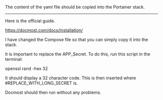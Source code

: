 The content of the yaml file should be copied into the Portainer stack.

***

Here is the official guide.

https://docmost.com/docs/installation/

I have changed the Compose file so that you can simply copy it into the stack.

It is important to replace the APP_Secret. To do this, run this script in the terminal:

openssl rand -hex 32

It should display a 32 character code. This is then inserted where #REPLACE_WITH_LONG_SECRET is.

Docmost should then run without any problems.